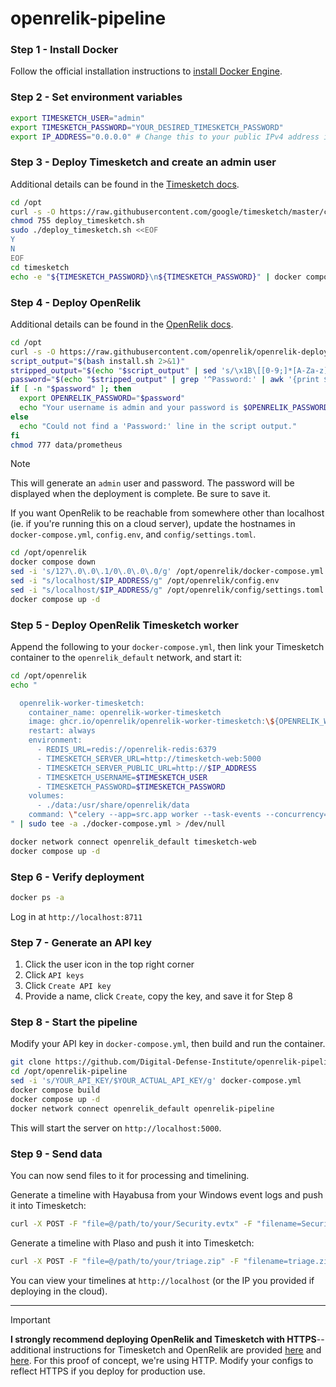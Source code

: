 # openrelik-pipeline

### Step 1 - Install Docker 
Follow the official installation instructions to [install Docker Engine](https://docs.docker.com/engine/install/).

### Step 2 - Set environment variables 
```bash
export TIMESKETCH_USER="admin"
export TIMESKETCH_PASSWORD="YOUR_DESIRED_TIMESKETCH_PASSWORD"
export IP_ADDRESS="0.0.0.0" # Change this to your public IPv4 address if deploying on a cloud server
```

### Step 3 - Deploy Timesketch and create an admin user
Additional details can be found in the [Timesketch docs](https://timesketch.org/guides/admin/install/).
```bash
cd /opt
curl -s -O https://raw.githubusercontent.com/google/timesketch/master/contrib/deploy_timesketch.sh
chmod 755 deploy_timesketch.sh
sudo ./deploy_timesketch.sh <<EOF
Y
N
EOF
cd timesketch
echo -e "${TIMESKETCH_PASSWORD}\n${TIMESKETCH_PASSWORD}" | docker compose exec -T timesketch-web tsctl create-user $TIMESKETCH_USER
```

### Step 4 - Deploy OpenRelik
Additional details can be found in the [OpenRelik docs](https://openrelik.org/docs/getting-started/).

```bash
cd /opt
curl -s -O https://raw.githubusercontent.com/openrelik/openrelik-deploy/main/docker/install.sh 
script_output="$(bash install.sh 2>&1)"
stripped_output="$(echo "$script_output" | sed 's/\x1B\[[0-9;]*[A-Za-z]//g')"
password="$(echo "$stripped_output" | grep '^Password:' | awk '{print $2}')"
if [ -n "$password" ]; then
  export OPENRELIK_PASSWORD="$password"
  echo "Your username is admin and your password is $OPENRELIK_PASSWORD"
else
  echo "Could not find a 'Password:' line in the script output."
fi
chmod 777 data/prometheus
```
> [!NOTE]  
> This will generate an `admin` user and password. The password will be displayed when the deployment is complete. Be sure to save it.

If you want OpenRelik to be reachable from somewhere other than localhost (ie. if you're running this on a cloud server), update the hostnames in `docker-compose.yml`, `config.env`, and `config/settings.toml`.
```bash
cd /opt/openrelik
docker compose down
sed -i 's/127\.0\.0\.1/0\.0\.0\.0/g' /opt/openrelik/docker-compose.yml
sed -i "s/localhost/$IP_ADDRESS/g" /opt/openrelik/config.env
sed -i "s/localhost/$IP_ADDRESS/g" /opt/openrelik/config/settings.toml
docker compose up -d
```

### Step 5 - Deploy OpenRelik Timesketch worker
Append the following to your `docker-compose.yml`, then link your Timesketch container to the `openrelik_default` network, and start it:

```bash
cd /opt/openrelik
echo "

  openrelik-worker-timesketch:
    container_name: openrelik-worker-timesketch
    image: ghcr.io/openrelik/openrelik-worker-timesketch:\${OPENRELIK_WORKER_TIMESKETCH_VERSION}
    restart: always
    environment:
      - REDIS_URL=redis://openrelik-redis:6379
      - TIMESKETCH_SERVER_URL=http://timesketch-web:5000
      - TIMESKETCH_SERVER_PUBLIC_URL=http://$IP_ADDRESS
      - TIMESKETCH_USERNAME=$TIMESKETCH_USER
      - TIMESKETCH_PASSWORD=$TIMESKETCH_PASSWORD
    volumes:
      - ./data:/usr/share/openrelik/data
    command: \"celery --app=src.app worker --task-events --concurrency=1 --loglevel=INFO -Q openrelik-worker-timesketch\"
" | sudo tee -a ./docker-compose.yml > /dev/null

docker network connect openrelik_default timesketch-web
docker compose up -d
```

### Step 6 - Verify deployment
```bash
docker ps -a
```

Log in at `http://localhost:8711`

### Step 7 - Generate an API key
1. Click the user icon in the top right corner
2. Click `API keys`
3. Click `Create API key`
4. Provide a name, click `Create`, copy the key, and save it for Step 8 


### Step 8 - Start the pipeline
Modify your API key in `docker-compose.yml`, then build and run the container.
```bash
git clone https://github.com/Digital-Defense-Institute/openrelik-pipeline.git /opt/openrelik-pipeline
cd /opt/openrelik-pipeline
sed -i 's/YOUR_API_KEY/$YOUR_ACTUAL_API_KEY/g' docker-compose.yml
docker compose build
docker compose up -d
docker network connect openrelik_default openrelik-pipeline
```

This will start the server on `http://localhost:5000`.  

### Step 9 - Send data
You can now send files to it for processing and timelining.

Generate a timeline with Hayabusa from your Windows event logs and push it into Timesketch:
```bash
curl -X POST -F "file=@/path/to/your/Security.evtx" -F "filename=Security.evtx" http://localhost:5000/api/hayabusa/upload
```

Generate a timeline with Plaso and push it into Timesketch:
```bash
curl -X POST -F "file=@/path/to/your/triage.zip" -F "filename=triage.zip" http://localhost:5000/api/plaso/upload
```

You can view your timelines at `http://localhost` (or the IP you provided if deploying in the cloud).
  
------------------------------
> [!IMPORTANT]  
> **I strongly recommend deploying OpenRelik and Timesketch with HTTPS**--additional instructions for Timesketch and OpenRelik are provided [here](https://github.com/google/timesketch/blob/master/docs/guides/admin/install.md#4-enable-tls-optional) and [here](https://github.com/openrelik/openrelik.org/blob/main/content/guides/nginx.md). For this proof of concept, we're using HTTP. Modify your configs to reflect HTTPS if you deploy for production use. 